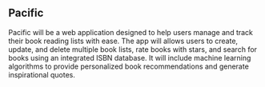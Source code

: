 ## Pacific
Pacific will be a web application designed to help users manage and track their book reading lists with ease. The app will allows users to create, update, and delete multiple book lists, rate books with stars, and search for books using an integrated ISBN database. It will include machine learning algorithms to provide personalized book recommendations and generate inspirational quotes.

